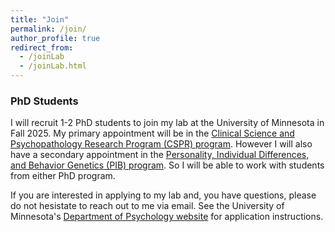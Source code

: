 ```yaml
---
title: "Join"
permalink: /join/
author_profile: true
redirect_from:
  - /joinLab
  - /joinLab.html
---
```





### PhD Students

I will recruit 1-2 PhD students to join my lab at the University of Minnesota in Fall 2025. My primary appointment will be in the [Clinical Science and Psychopathology Research Program (CSPR) program](https://cla.umn.edu/psychology/graduate/areas-specialization/clinical-science-and-psychopathology-research-program-cspr). However I will also have a secondary appointment in the [Personality, Individual Differences, and Behavior Genetics (PIB) program](https://cla.umn.edu/psychology/graduate/areas-specialization/personality-individual-differences-and-behavior-genetics-pib). So I will be able to work with students from either PhD program.

If you are interested in applying to my lab and, you have questions, please do not hesistate to reach out to me via email. See the University of Minnesota's [Department of Psychology website](https://cla.umn.edu/psychology/graduate/how-apply) for application instructions. 